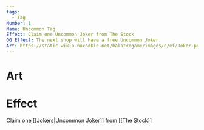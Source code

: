 ```yaml
---
tags:
  - Tag
Number: 1
Name: Uncommon Tag
Effect: Claim one Uncommon Joker from The Stock
OG Effect: The next shop will have a free Uncommon Joker.
Art: https://static.wikia.nocookie.net/balatrogame/images/e/ef/Joker.png/revision/latest?cb=20230925003651
---
```

# Art
# Effect
Claim one [[Jokers|Uncommon Joker]] from [[The Stock]]